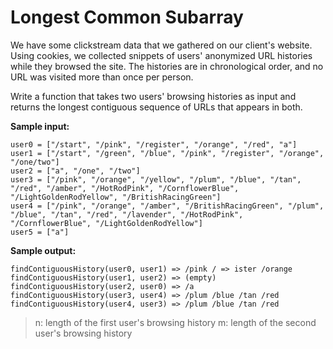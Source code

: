 # Longest Common Subarray

We have some clickstream data that we gathered on our client's website. Using cookies, we collected snippets of users' anonymized URL histories while they browsed the site. The histories are in chronological order, and no URL was visited more than once per person.

Write a function that takes two users' browsing histories as input and returns the longest contiguous sequence of URLs that appears in both.

**Sample input:**

    user0 = ["/start", "/pink", "/register", "/orange", "/red", "a"]
    user1 = ["/start", "/green", "/blue", "/pink", "/register", "/orange", "/one/two"]
    user2 = ["a", "/one", "/two"]
    user3 = ["/pink", "/orange", "/yellow", "/plum", "/blue", "/tan", "/red", "/amber", "/HotRodPink", "/CornflowerBlue", "/LightGoldenRodYellow", "/BritishRacingGreen"]
    user4 = ["/pink", "/orange", "/amber", "/BritishRacingGreen", "/plum", "/blue", "/tan", "/red", "/lavender", "/HotRodPink", "/CornflowerBlue", "/LightGoldenRodYellow"]
    user5 = ["a"]

**Sample output:**

    findContiguousHistory(user0, user1) => /pink / => ister /orange
    findContiguousHistory(user1, user2) => (empty)
    findContiguousHistory(user2, user0) => /a
    findContiguousHistory(user3, user4) => /plum /blue /tan /red
    findContiguousHistory(user4, user3) => /plum /blue /tan /red

>n: length of the first user's browsing history
>m: length of the second user's browsing history